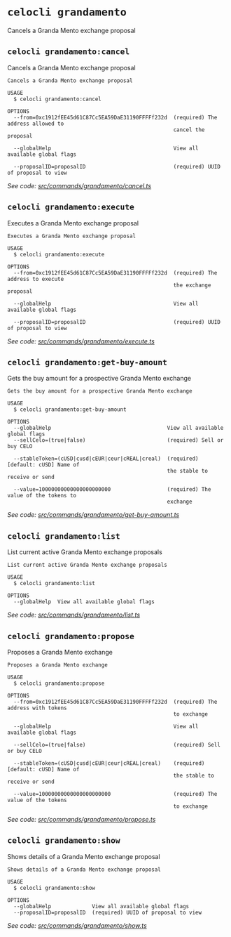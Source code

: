 # `celocli grandamento`

Cancels a Granda Mento exchange proposal


## `celocli grandamento:cancel`

Cancels a Granda Mento exchange proposal

```
Cancels a Granda Mento exchange proposal

USAGE
  $ celocli grandamento:cancel

OPTIONS
  --from=0xc1912fEE45d61C87Cc5EA59DaE31190FFFFf232d  (required) The address allowed to
                                                     cancel the proposal

  --globalHelp                                       View all available global flags

  --proposalID=proposalID                            (required) UUID of proposal to view
```

_See code: [src/commands/grandamento/cancel.ts](https://github.com/celo-org/developer-tooling/tree/master/packages/cli/src/commands/grandamento/cancel.ts)_

## `celocli grandamento:execute`

Executes a Granda Mento exchange proposal

```
Executes a Granda Mento exchange proposal

USAGE
  $ celocli grandamento:execute

OPTIONS
  --from=0xc1912fEE45d61C87Cc5EA59DaE31190FFFFf232d  (required) The address to execute
                                                     the exchange proposal

  --globalHelp                                       View all available global flags

  --proposalID=proposalID                            (required) UUID of proposal to view
```

_See code: [src/commands/grandamento/execute.ts](https://github.com/celo-org/developer-tooling/tree/master/packages/cli/src/commands/grandamento/execute.ts)_

## `celocli grandamento:get-buy-amount`

Gets the buy amount for a prospective Granda Mento exchange

```
Gets the buy amount for a prospective Granda Mento exchange

USAGE
  $ celocli grandamento:get-buy-amount

OPTIONS
  --globalHelp                                     View all available global flags
  --sellCelo=(true|false)                          (required) Sell or buy CELO

  --stableToken=(cUSD|cusd|cEUR|ceur|cREAL|creal)  (required) [default: cUSD] Name of
                                                   the stable to receive or send

  --value=10000000000000000000000                  (required) The value of the tokens to
                                                   exchange
```

_See code: [src/commands/grandamento/get-buy-amount.ts](https://github.com/celo-org/developer-tooling/tree/master/packages/cli/src/commands/grandamento/get-buy-amount.ts)_

## `celocli grandamento:list`

List current active Granda Mento exchange proposals

```
List current active Granda Mento exchange proposals

USAGE
  $ celocli grandamento:list

OPTIONS
  --globalHelp  View all available global flags
```

_See code: [src/commands/grandamento/list.ts](https://github.com/celo-org/developer-tooling/tree/master/packages/cli/src/commands/grandamento/list.ts)_

## `celocli grandamento:propose`

Proposes a Granda Mento exchange

```
Proposes a Granda Mento exchange

USAGE
  $ celocli grandamento:propose

OPTIONS
  --from=0xc1912fEE45d61C87Cc5EA59DaE31190FFFFf232d  (required) The address with tokens
                                                     to exchange

  --globalHelp                                       View all available global flags

  --sellCelo=(true|false)                            (required) Sell or buy CELO

  --stableToken=(cUSD|cusd|cEUR|ceur|cREAL|creal)    (required) [default: cUSD] Name of
                                                     the stable to receive or send

  --value=10000000000000000000000                    (required) The value of the tokens
                                                     to exchange
```

_See code: [src/commands/grandamento/propose.ts](https://github.com/celo-org/developer-tooling/tree/master/packages/cli/src/commands/grandamento/propose.ts)_

## `celocli grandamento:show`

Shows details of a Granda Mento exchange proposal

```
Shows details of a Granda Mento exchange proposal

USAGE
  $ celocli grandamento:show

OPTIONS
  --globalHelp             View all available global flags
  --proposalID=proposalID  (required) UUID of proposal to view
```

_See code: [src/commands/grandamento/show.ts](https://github.com/celo-org/developer-tooling/tree/master/packages/cli/src/commands/grandamento/show.ts)_

